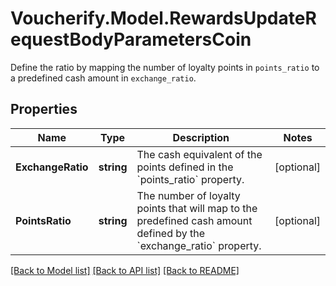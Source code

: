# Voucherify.Model.RewardsUpdateRequestBodyParametersCoin
Define the ratio by mapping the number of loyalty points in `points_ratio` to a predefined cash amount in `exchange_ratio`.

## Properties

Name | Type | Description | Notes
------------ | ------------- | ------------- | -------------
**ExchangeRatio** | **string** | The cash equivalent of the points defined in the &#x60;points_ratio&#x60; property. | [optional] 
**PointsRatio** | **string** | The number of loyalty points that will map to the predefined cash amount defined by the &#x60;exchange_ratio&#x60; property. | [optional] 

[[Back to Model list]](../../README.md#documentation-for-models) [[Back to API list]](../../README.md#documentation-for-api-endpoints) [[Back to README]](../../README.md)

